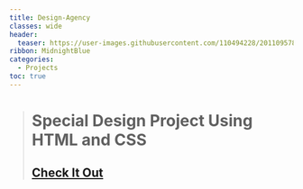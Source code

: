 ```yaml
---
title: Design-Agency
classes: wide
header:
  teaser: https://user-images.githubusercontent.com/110494228/201109578-5a40dd53-febf-4610-9ba9-1575e2a76a9c.jpg
ribbon: MidnightBlue
categories:
  - Projects
toc: true
---
```


> # Special Design Project Using HTML and CSS 
> ## [Check It Out](https://mohamedadel6.github.io/Design-Agency/)
